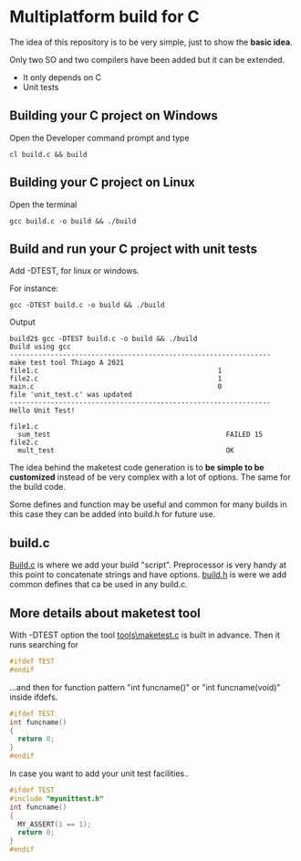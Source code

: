 # Multiplatform build for C

The idea of this repository is to be very simple, just to show the **basic idea**.

Only two SO and two compilers have been added but it can be extended.

- It only depends on C
- Unit tests

## Building your C project on Windows

Open the Developer command prompt and type
```
cl build.c && build
```
## Building your C project on Linux

Open the terminal
```
gcc build.c -o build && ./build
```

## Build and run your C project with unit tests
Add -DTEST, for linux or windows.

For instance:

```
gcc -DTEST build.c -o build && ./build
```

Output

```
build2$ gcc -DTEST build.c -o build && ./build
Build using gcc
----------------------------------------------------------------
make test tool Thiago A 2021
file1.c                                            1
file2.c                                            1
main.c                                             0
file 'unit_test.c' was updated
----------------------------------------------------------------
Hello Unit Test!

file1.c
  sum_test                                           FAILED 15
file2.c
  mult_test                                          OK
```

The idea behind the maketest code generation is to **be simple to be customized**
instead of be very complex with a lot of options. The same for the build code.

Some defines and function may be useful and common for many builds in this case
they can be added into build.h for future use.

## build.c
[Build.c](build.c) is where we add your build "script". Preprocessor is very handy at this point
to concatenate strings and have options. [build.h](build.h) is were we add common defines that ca
be used in any build.c.


## More details about maketest tool

With -DTEST option the tool [tools\maketest.c](tools\maketest.c) is built in advance. Then it runs searching for 

```cpp
#ifdef TEST
#endif
```
 ...and then for function pattern "int funcname()" or "int funcname(void)" inside ifdefs.
 
```cpp
#ifdef TEST
int funcname()
{
  return 0;
}
#endif
```

In case you want to add your unit test facilities..

```cpp
#ifdef TEST
#include "myunittest.h"
int funcname()
{
  MY_ASSERT(1 == 1);
  return 0;
}
#endif
```

